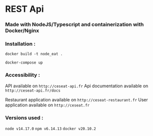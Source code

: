 # REST Api
### Made with NodeJS/Typescript and containerization with Docker/Nginx

### Installation :

`docker build -t node_eat .`

`docker-compose up` 

### Accessibility :

API available on `http://ceseat-api.fr`
Api documentation available on `http://ceseat-api.fr/docs`

Restaurant application available on `http://ceseat-restaurant.fr`
User application available on `http://ceseat.fr`

### Versions used :
`node v14.17.0`
`npm v6.14.13`
`docker v20.10.2`
